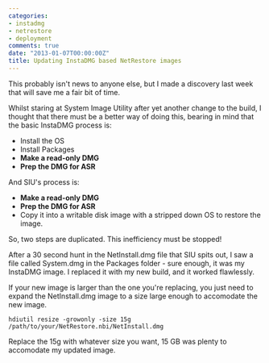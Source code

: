 ```yaml
---
categories:
- instadmg
- netrestore
- deployment
comments: true
date: "2013-01-07T00:00:00Z"
title: Updating InstaDMG based NetRestore images
---
```

This probably isn't news to anyone else, but I made a discovery last week that will save me a fair bit of time.

Whilst staring at System Image Utility after yet another change to the build, I thought that there must be a better way of doing this, bearing in mind that the basic InstaDMG process is:

- Install the OS
- Install Packages
- __Make a read-only DMG__
- __Prep the DMG for ASR__

And SIU's process is:

- __Make a read-only DMG__
- __Prep the DMG for ASR__
- Copy it into a writable disk image with a stripped down OS to restore the image.

So, two steps are duplicated. This inefficiency must be stopped!

After a 30 second hunt in the NetInstall.dmg file that SIU spits out, I saw a file called System.dmg in the Packages folder - sure enough, it was my InstaDMG image. I replaced it with my new build, and it worked flawlessly. 

If your new image is larger than the one you're replacing, you just need to expand the NetInstall.dmg image to a size large enough to accomodate the new image.

	hdiutil resize -growonly -size 15g /path/to/your/NetRestore.nbi/NetInstall.dmg

Replace the 15g with whatever size you want, 15 GB was plenty to accomodate my updated image.
